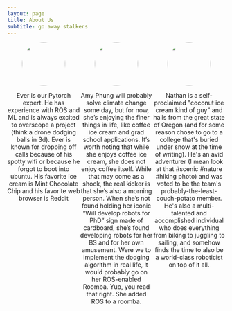 ```yaml
---
layout: page
title: About Us
subtitle: go away stalkers
---
```


<style>
 .grid {
  display: flex;
 }
.col-1-3 {
  flex: 1;
}
.cole-1-3:last-child {
  margin-left: 20px;
}


.image-cropper {
  width: 100px;
  height: 100px;
  position: relative;
  overflow: hidden;
  border-radius: 50%;
}

img {
  display: inline;
  margin: 0 auto;
  height: 100%;
  width: auto;
}

@import "{{ site.theme }}";

.inner {
  max-width: 150%;
}
</style>

<div class="grid">
    <div class="col-1-3">
       <div class="content">
           <center>
              <div class="image-cropper">
                <img src="/ml_comprobofinal/img/ever.jpeg" class="rounded" />
              </div>
              <p>
Ever is our Pytorch expert. He has experience with ROS and ML and is always excited to overscope a project (think a drone dodging balls in 3d). Ever is known for dropping off calls because of his spotty wifi or because he forgot to boot into ubuntu. His favorite ice cream is Mint Chocolate Chip and his favorite web browser is Reddit 
</p>
           </center>
       </div>
    </div>
    <div class="col-1-3">
       <div class="content">
           <center>
              <div class="image-cropper">
                <img src="https://scontent-lga3-1.xx.fbcdn.net/v/t1.0-9/32294635_585371581835256_5209477485288226816_o.jpg?_nc_cat=103&ccb=2&_nc_sid=09cbfe&_nc_ohc=GAFNbzQ27uQAX_dNMLA&_nc_ht=scontent-lga3-1.xx&oh=71c91359cdb2009890f4a7953023e9d5&oe=60008892" class="rounded" />
              </div>
              <p>Amy Phung will probably solve climate change some day, but for now, she’s enjoying the finer things in life, like coffee ice cream and grad school applications. It’s worth noting that while she enjoys coffee ice cream, she does not enjoy coffee itself. While that may come as a shock, the real kicker is that she’s also a morning person. When she’s not found holding her iconic “Will develop robots for PhD” sign made of cardboard, she’s found developing robots for her BS and for her own amusement. Were we to implement the dodging algorithm in real life, it would probably go on her ROS-enabled Roomba. Yup, you read that right. She added ROS to a roomba.</p>
           </center>
       </div>
    </div>
    <div class="col-1-3">
       <div class="content">
           <center>
              <div class="image-cropper">
                <img src="/ml_comprobofinal/img/nathan.jpg" class="rounded" />
              </div>
              <p>Nathan is a self-proclaimed "coconut ice cream kind of guy" and hails from the great state of Oregon (and for some reason chose to go to a college that's buried under snow at the time of writing). He's an avid adventurer (I mean look at that #scenic #nature #hiking photo) and was voted to be the team's probably-the-least-couch-potato member. He's also a multi-talented and accomplished individual who does everything from biking to juggling to sailing, and somehow finds the time to also be a world-class roboticist on top of it all.</p>
           </center>
       </div>
    </div>
</div>

